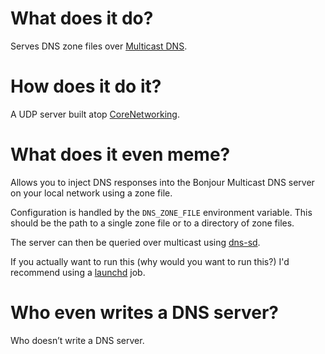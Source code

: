 # What does it do?

Serves DNS zone files over [Multicast DNS](http://tools.ietf.org/html/rfc6762).


# How does it do it?

A UDP server built atop [CoreNetworking](http://github.com/keithduncan/CoreNetworking).


# What does it even meme?

Allows you to inject DNS responses into the Bonjour Multicast DNS server on your
local network using a zone file.

Configuration is handled by the `DNS_ZONE_FILE` environment variable. This
should be the path to a single zone file or to a directory of zone files.

The server can then be queried over multicast using [dns-sd](x-man-page://dns-sd).

If you actually want to run this (why would you want to run this?) I'd recommend
using a [launchd](x-man-page://launchd.plist) job.


# Who even writes a DNS server?

Who doesn’t write a DNS server.
